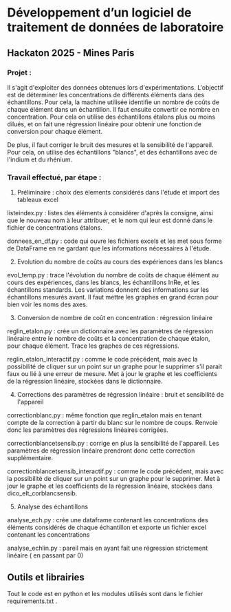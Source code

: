 # Développement d’un logiciel de traitement de données de laboratoire
## Hackaton 2025 - Mines Paris

### Projet :

Il s'agit d'exploiter des données obtenues lors d'expérimentations. L'objectif est de déterminer les concentrations de différents éléments dans des échantillons. Pour cela, la machine utilisée identifie un nombre de coûts de chaque élément dans un échantillon. Il faut ensuite convertir ce nombre en concentration. Pour cela on utilise des échantillons étalons plus ou moins dilués, et on fait une régression linéaire pour obtenir une fonction de conversion pour chaque élément. 

De plus, il faut corriger le bruit des mesures et la sensibilité de l'appareil. Pour cela, on utilise des échantillons "blancs", et des échantillons avec de l'indium et du rhénium.

### Travail effectué, par étape :

1. Préliminaire : choix des élements considérés dans l'étude et import des tableaux excel

listeindex.py : listes des éléments à considérer d'après la consigne, ainsi que le nouveau nom à leur attribuer, et le nom qui leur est donné dans le fichier de concentrations étalons.

donnees_en_df.py : code qui ouvre les fichiers excels et les met sous forme de DataFrame en ne gardant que les informations nécessaires à l'étude.

2. Evolution du nombre de coûts au cours des expériences dans les blancs

evol_temp.py : trace l'évolution du nombre de coûts de chaque élément au cours des expériences, dans les blancs, les échantillons InRe, et les échantillons standards. Les variations donnent des informations sur les échantillons mesurés avant. Il faut mettre les graphes en grand écran pour bien voir les noms des axes. 

3. Conversion de nombre de coût en concentration : régression linéaire

reglin_etalon.py : crée un dictionnaire avec les paramètres de régression linéraire entre le nombre de coûts et la concentration de chaque étalon, pour chaque élément.  Trace les graphes de ces régressions.

reglin_etalon_interactif.py : comme le code précédent, mais avec la possibilité de cliquer sur un point sur un graphe pour le supprimer s'il parait faux ou lié à une erreur de mesure. Met à jour le graphe et les coefficients de la régression linéaire, stockées dans le dictionnaire.

4. Corrections des paramètres de régression linéaire : bruit et sensibilité de l'appareil

correctionblanc.py : même fonction que reglin_etalon mais en tenant compte de la correction à partir du blanc sur le nombre de coups. Renvoie donc les paramètres des régressions linéaires corrigées.

correctionblancetsensib.py : corrige en plus la sensibilité de l'appareil. Les paramètres de régression linéaire prendront donc cette correction supplémentaire.

correctionblancetsensib_interactif.py : comme le code précédent, mais avec la possibilité de cliquer sur un point sur un graphe pour le supprimer. Met à jour le graphe et les coefficients de la régression linéaire, stockées dans dico_elt_corblancsensib.

5. Analyse des échantillons 

analyse_ech.py : crée une dataframe contenant les concentrations des éléments considérés de chaque échantillon et exporte un fichier excel contenant les concentrations

analyse_echlin.py : pareil mais en ayant fait une régression strictement linéaire ( en passant par 0)

## Outils et librairies

Tout le code est en python et les modules utilisés sont dans le fichier requirements.txt .